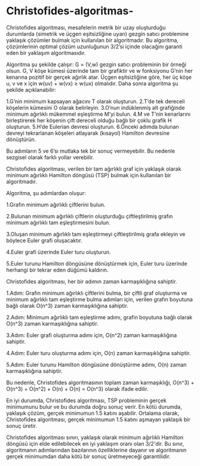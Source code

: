 # Christofides-algoritmas-

Christofides algoritması, mesafelerin metrik bir uzay oluşturduğu durumlarda (simetrik ve üçgen eşitsizliğine uyan) gezgin satıcı problemine yaklaşık çözümler bulmak için kullanılan bir algoritmadır. Bu algoritma, çözümlerinin optimal çözüm uzunluğunun 3/2’si içinde olacağını garanti eden bir yaklaşım algoritmasıdır.

Algoritma şu şekilde çalışır: G = (V,w) gezgin satıcı probleminin bir örneği olsun. G, V köşe kümesi üzerinde tam bir grafiktir ve w fonksiyonu G’nin her kenarına pozitif bir gerçek ağırlık atar. Üçgen eşitsizliğine göre, her üç köşe u, v ve x için w(uv) + w(vx) ≥ w(ux) olmalıdır. Daha sonra algoritma şu şekilde açıklanabilir:

1.G’nin minimum kapsayan ağacını T olarak oluşturun.
2.T’de tek dereceli köşelerin kümesini O olarak belirleyin.
3.O’nun indüklenmiş alt grafiğinde minimum ağırlıklı mükemmel eşleştirme M’yi bulun.
4.M ve T’nin kenarlarını birleştirerek her köşenin çift dereceli olduğu bağlı bir çoklu grafik H oluşturun.
5.H’de Eulerian devresi oluşturun.
6.Önceki adımda bulunan devreyi tekrarlanan köşeleri atlayarak (kısayol) Hamilton devresine dönüştürün.

Bu adımların 5 ve 6’sı mutlaka tek bir sonuç vermeyebilir. Bu nedenle sezgisel olarak farklı yollar verebilir.


Christofides algoritması, verilen bir tam ağırlıklı graf için yaklaşık olarak minimum ağırlıklı Hamilton döngüsü (TSP) bulmak için kullanılan bir algoritmadır.

Algoritma, şu adımlardan oluşur:

1.Grafın minimum ağırlıklı çiftlerini bulun.

2.Bulunan minimum ağırlıklı çiftlerin oluşturduğu çiftleştirilmiş grafın minimum ağırlıklı tam eşleştirmesini bulun.

3.Oluşan minimum ağırlıklı tam eşleştirmeyi çiftleştirilmiş grafa ekleyin ve böylece Euler grafi oluşacaktır.

4.Euler grafi üzerinde Euler turu oluşturun.

5.Euler turunu Hamilton döngüsüne dönüştürmek için, Euler turu üzerinde herhangi bir tekrar eden düğümü kaldırın.

Christofides algoritması, her bir adımın zaman karmaşıklığına sahiptir.

1.Adım: Grafın minimum ağırlıklı çiftlerini bulma, bir çiftli graf oluşturma ve minimum ağırlıklı tam eşleştirme bulma adımları için, verilen grafın boyutuna bağlı olarak O(n^3) zaman karmaşıklığına sahiptir.

2.Adım: Minimum ağırlıklı tam eşleştirme adımı, grafin boyutuna bağlı olarak O(n^3) zaman karmaşıklığına sahiptir.

3.Adım: Euler grafi oluşturma adımı için, O(n^2) zaman karmaşıklığına sahiptir.

4.Adım: Euler turu oluşturma adımı için, O(n) zaman karmaşıklığına sahiptir.

5.Adım: Euler turunu Hamilton döngüsüne dönüştürme adımı, O(n) zaman karmaşıklığına sahiptir.

Bu nedenle, Christofides algoritmasının toplam zaman karmaşıklığı, O(n^3) + O(n^3) + O(n^2) + O(n) + O(n) = O(n^3) olarak ifade edilir.

En iyi durumda, Christofides algoritması, TSP probleminin gerçek minimumunu bulur ve bu durumda doğru sonuç verir. En kötü durumda, yaklaşık çözüm, gerçek minimumun 1.5 katını aşabilir. Ortalama olarak, Christofides algoritması, gerçek minimumun 1.5 katını aşmayan yaklaşık bir sonuç üretir.

Christofides algoritması sınırı, yaklaşık olarak minimum ağırlıklı Hamilton döngüsü için elde edilebilecek en iyi yaklaşım oranı olan 3/2'dir. Bu sınır, algoritmanın adımlarından bazılarının özelliklerine dayanır ve algoritmanın gerçek minimumdan daha kötü bir sonuç üretmeyeceği garantilidir.
